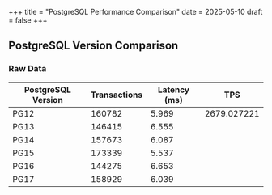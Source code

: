 +++
title = "PostgreSQL Performance Comparison"
date = 2025-05-10
draft = false
+++

## PostgreSQL Version Comparison

<div>
  <canvas id="performanceChart"></canvas>
</div>
<script src="https://cdn.jsdelivr.net/npm/chart.js"></script>

### Raw Data

| PostgreSQL Version | Transactions | Latency (ms) | TPS |
|-------------------|--------------|--------------|-----|
| PG12 | 160782 | 5.969 | 2679.027221 |
| PG13 | 146415 | 6.555 |  |
| PG14 | 157673 | 6.087 |  |
| PG15 | 173339 | 5.537 |  |
| PG16 | 144275 | 6.653 |  |
| PG17 | 158929 | 6.039 |  |

<script>
document.addEventListener('DOMContentLoaded', function() {
    const ctx = document.getElementById('performanceChart');
    const data = {
        labels: ['PG12', 'PG13', 'PG14', 'PG15', 'PG16', 'PG17'],
        datasets: [
            {
                label: 'Transactions Processed',
                data: [160782 146415 157673 173339 144275 158929],
                borderColor: 'rgb(255, 99, 132)',
                backgroundColor: 'rgba(255, 99, 132, 0.5)',
                yAxisID: 'y'
            },
            {
                label: 'Latency Average (ms)',
                data: [5.969 6.555 6.087 5.537 6.653 6.039],
                borderColor: 'rgb(54, 162, 235)',
                backgroundColor: 'rgba(54, 162, 235, 0.5)',
                yAxisID: 'y1'
            },
            {
                label: 'TPS',
                data: [2679.027221],
                borderColor: 'rgb(75, 192, 192)',
                backgroundColor: 'rgba(75, 192, 192, 0.5)',
                yAxisID: 'y2'
            }
        ]
    };

    const config = {
        type: 'bar',
        data: data,
        options: {
            responsive: true,
            interaction: {
                mode: 'index',
                intersect: false,
            },
            stacked: false,
            scales: {
                y: {
                    type: 'linear',
                    display: true,
                    position: 'left',
                    title: {
                        display: true,
                        text: 'Transactions'
                    }
                },
                y1: {
                    type: 'linear',
                    display: true,
                    position: 'right',
                    title: {
                        display: true,
                        text: 'Latency (ms)'
                    },
                    grid: {
                        drawOnChartArea: false
                    }
                },
                y2: {
                    type: 'linear',
                    display: true,
                    position: 'right',
                    title: {
                        display: true,
                        text: 'TPS'
                    },
                    grid: {
                        drawOnChartArea: false
                    }
                }
            }
        }
    };

    new Chart(ctx, config);
});
</script>
